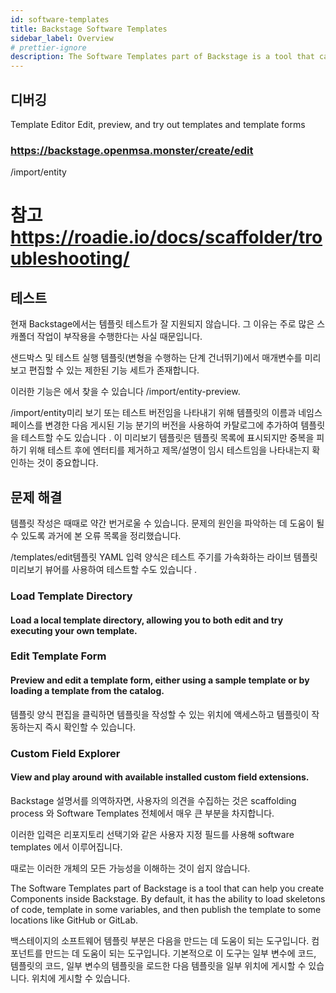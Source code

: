 ```yaml
---
id: software-templates
title: Backstage Software Templates
sidebar_label: Overview
# prettier-ignore
description: The Software Templates part of Backstage is a tool that can help you create Components inside Backstage
---
```


## 디버깅
Template Editor
Edit, preview, and try out templates and template forms

### https://backstage.openmsa.monster/create/edit

/import/entity


# 참고 https://roadie.io/docs/scaffolder/troubleshooting/

## 테스트
현재 Backstage에서는 템플릿 테스트가 잘 지원되지 않습니다. 그 이유는 주로 많은 스캐폴더 작업이 부작용을 수행한다는 사실 때문입니다.

샌드박스 및 테스트 실행 템플릿(변형을 수행하는 단계 건너뛰기)에서 매개변수를 미리 보고 편집할 수 있는 제한된 기능 세트가 존재합니다.

이러한 기능은 에서 찾을 수 있습니다 /import/entity-preview.

/import/entity미리 보기 또는 테스트 버전임을 나타내기 위해 템플릿의 이름과 네임스페이스를 변경한 다음 게시된 기능 분기의 버전을 사용하여 카탈로그에 추가하여 템플릿을 테스트할 수도 있습니다 . 이 미리보기 템플릿은 템플릿 목록에 표시되지만 중복을 피하기 위해 테스트 후에 엔터티를 제거하고 제목/설명이 임시 테스트임을 나타내는지 확인하는 것이 중요합니다.




## 문제 해결
템플릿 작성은 때때로 약간 번거로울 수 있습니다. 문제의 원인을 파악하는 데 도움이 될 수 있도록 과거에 본 오류 목록을 정리했습니다.

/templates/edit템플릿 YAML 입력 양식은 테스트 주기를 가속화하는 라이브 템플릿 미리보기 뷰어를 사용하여 테스트할 수도 있습니다 .












### Load Template Directory
#### Load a local template directory, allowing you to both edit and try executing your own template.



### Edit Template Form
#### Preview and edit a template form, either using a sample template or by loading a template from the catalog.
템플릿 양식 편집을 클릭하면 템플릿을 작성할 수 있는 위치에 액세스하고 템플릿이 작동하는지 즉시 확인할 수 있습니다.

### Custom Field Explorer
#### View and play around with available installed custom field extensions.
Backstage 설명서를 의역하자면, 사용자의 의견을 수집하는 것은 scaffolding process 와 Software Templates 전체에서 매우 큰 부분을 차지합니다. 

이러한 입력은 리포지토리 선택기와 같은 사용자 지정 필드를 사용해 software templates 에서 이루어집니다.

때로는 이러한 개체의 모든 가능성을 이해하는 것이 쉽지 않습니다.

The Software Templates part of Backstage is a tool that can help you create Components inside Backstage. 
By default, it has the ability to load skeletons of code, template in some variables, and then publish the template to some locations like GitHub or GitLab.

백스테이지의 소프트웨어 템플릿 부분은 다음을 만드는 데 도움이 되는 도구입니다. 컴포넌트를 만드는 데 도움이 되는 도구입니다. 
기본적으로 이 도구는 일부 변수에 코드, 템플릿의 코드, 일부 변수의 템플릿을 로드한 다음 템플릿을 일부 위치에 게시할 수 있습니다.
위치에 게시할 수 있습니다.